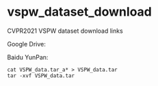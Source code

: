 # vspw_dataset_download
CVPR2021 VSPW dataset download links

Google Drive:

Baidu YunPan:



``` 
cat VSPW_data.tar_a* > VSPW_data.tar
tar -xvf VSPW_data.tar
```
